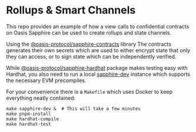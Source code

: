 # Rollups & Smart Channels

This repo provides an example of how a view calls to confidential contracts on Oasis Sapphire can be used to create rollups and state channels.

Using the [@oasis-protocol/sapphire-contracts](https://www.npmjs.com/package/@oasisprotocol/sapphire-contracts) library The contracts generates their own secrets which are used to either encrypt state that only they can access, or to sign state which can be independently verified.

While [@oasis-protocol/sapphire-hardhat](https://www.npmjs.com/package/@oasisprotocol/sapphire-hardhat) package makes testing easy with Hardhat, you also need to run a local [sapphire-dev](https://github.com/oasisprotocol/oasis-web3-gateway/pkgs/container/sapphire-dev) instance which supports the necessary EVM precompiles.

For your convenience there is a `Makefile` which uses Docker to keep everything neatly contained:

```
make sapphire-dev &  # This will take a few minutes
make pnpm-install
make hardhat-compile
make hardhat-test
```